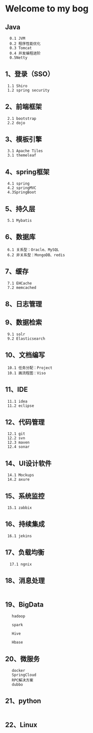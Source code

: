 # Welcome to my bog

## Java
```
  0.1 JVM
  0.2 程序性能优化
  0.3 Tomcat
  0.4 并发编程进阶
  0.5Netty
```

## 1、登录（SSO）
```
 1.1 Shiro
 1.2 spring security
```

## 2、前端框架
```
 2.1 bootstrap
 2.2 dojo
```

## 3、模板引擎
```
 3.1 Apache Tiles
 3.1 themeleaf
```

## 4、spring框架
```
 4.1 spring 
 4.2 springMVC 
 4.3SpringBoot
```

## 5、持久层
```
 5.1 Mybatis
```

## 6、数据库
```
 6.1 关系型：Oracle、MySQL
 6.2 非关系型：MongoDB、redis
```

## 7、缓存
```
 7.1 EHCache
 7.2 memcached
```

## 8、日志管理

## 9、数据检索
```
 9.1 solr
 9.2 Elasticsearch 
```

## 10、文档编写
```
 10.1 任务分配：Project
 10.1 画流程图：Viso
```
## 11、IDE
```
 11.1 idea
 11.2 eclipse
```

## 12、代码管理
```
 12.1 git
 12.2 svn
 12.3 maven
 12.4 sonar
```

## 14、UI设计软件
```
 14.1 Mockups
 14.2 axure
```

## 15、系统监控
```
 15.1 zabbix
```

## 16、持续集成
```
 16.1 jekins
```

## 17、负载均衡
```
  17.1 ngnix 
```
## 18、消息处理
```
```

## 19、BigData
```
   hadoop 

   spark

   Hive

   Hbase
```

## 20、微服务
```
   docker 
   SpringCloud
   RPC解决方案
   dubbo
```

## 21、python
```
```

## 22、Linux
```
```

